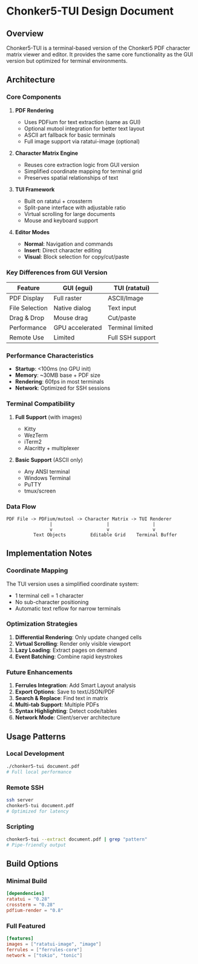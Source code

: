 # Chonker5-TUI Design Document

## Overview

Chonker5-TUI is a terminal-based version of the Chonker5 PDF character matrix viewer and editor. It provides the same core functionality as the GUI version but optimized for terminal environments.

## Architecture

### Core Components

1. **PDF Rendering**
   - Uses PDFium for text extraction (same as GUI)
   - Optional mutool integration for better text layout
   - ASCII art fallback for basic terminals
   - Full image support via ratatui-image (optional)

2. **Character Matrix Engine**
   - Reuses core extraction logic from GUI version
   - Simplified coordinate mapping for terminal grid
   - Preserves spatial relationships of text

3. **TUI Framework**
   - Built on ratatui + crossterm
   - Split-pane interface with adjustable ratio
   - Virtual scrolling for large documents
   - Mouse and keyboard support

4. **Editor Modes**
   - **Normal**: Navigation and commands
   - **Insert**: Direct character editing
   - **Visual**: Block selection for copy/cut/paste

### Key Differences from GUI Version

| Feature | GUI (egui) | TUI (ratatui) |
|---------|-----------|---------------|
| PDF Display | Full raster | ASCII/Image |
| File Selection | Native dialog | Text input |
| Drag & Drop | Mouse drag | Cut/paste |
| Performance | GPU accelerated | Terminal limited |
| Remote Use | Limited | Full SSH support |

### Performance Characteristics

- **Startup**: <100ms (no GPU init)
- **Memory**: ~30MB base + PDF size
- **Rendering**: 60fps in most terminals
- **Network**: Optimized for SSH sessions

### Terminal Compatibility

1. **Full Support** (with images)
   - Kitty
   - WezTerm  
   - iTerm2
   - Alacritty + multiplexer

2. **Basic Support** (ASCII only)
   - Any ANSI terminal
   - Windows Terminal
   - PuTTY
   - tmux/screen

### Data Flow

```
PDF File -> PDFium/mutool -> Character Matrix -> TUI Renderer
                |                    |                |
                v                    v                v
          Text Objects         Editable Grid    Terminal Buffer
```

## Implementation Notes

### Coordinate Mapping

The TUI version uses a simplified coordinate system:
- 1 terminal cell = 1 character
- No sub-character positioning
- Automatic text reflow for narrow terminals

### Optimization Strategies

1. **Differential Rendering**: Only update changed cells
2. **Virtual Scrolling**: Render only visible viewport
3. **Lazy Loading**: Extract pages on demand
4. **Event Batching**: Combine rapid keystrokes

### Future Enhancements

1. **Ferrules Integration**: Add Smart Layout analysis
2. **Export Options**: Save to text/JSON/PDF
3. **Search & Replace**: Find text in matrix
4. **Multi-tab Support**: Multiple PDFs
5. **Syntax Highlighting**: Detect code/tables
6. **Network Mode**: Client/server architecture

## Usage Patterns

### Local Development
```bash
./chonker5-tui document.pdf
# Full local performance
```

### Remote SSH
```bash
ssh server
chonker5-tui document.pdf
# Optimized for latency
```

### Scripting
```bash
chonker5-tui --extract document.pdf | grep "pattern"
# Pipe-friendly output
```

## Build Options

### Minimal Build
```toml
[dependencies]
ratatui = "0.28"
crossterm = "0.28"
pdfium-render = "0.8"
```

### Full Featured
```toml
[features]
images = ["ratatui-image", "image"]
ferrules = ["ferrules-core"]
network = ["tokio", "tonic"]
```